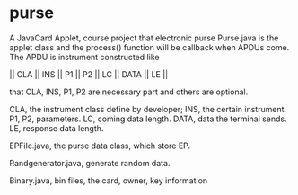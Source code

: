 # purse
A JavaCard Applet, course project that electronic purse
Purse.java is the applet class and the process() function will be callback when  APDUs come.
The APDU is instrument constructed like 
   
   ||  CLA  || INS ||  P1  ||  P2  ||  LC || DATA || LE  ||
 
 that CLA, INS, P1, P2 are necessary part and others are optional.
 
 CLA, the instrument class define by developer;
 INS, the certain instrument.
 P1, P2, parameters.
 LC, coming data length.
 DATA, data the terminal sends.
 LE, response data length.
 
 
 EPFile.java,  the purse data class, which store EP.
 
 Randgenerator.java,  generate random data.
 
 Binary.java, bin files, the card, owner, key information
